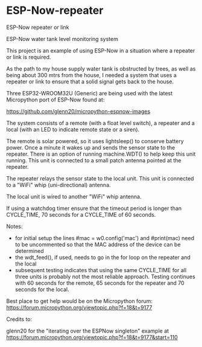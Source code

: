 # ESP-Now-repeater
ESP-Now repeater or link

ESP-Now water tank level monitoring system


This project is an example of using ESP-Now in a situation where a repeater or link is required.

As the path to my house supply water tank is obstructed by trees, as well as being about 300 mtrs from the house, I needed a system that uses a repeater or link to ensure that a solid signal gets back to the house.

Three ESP32-WROOM32U (Generic) are being used with the latest Micropython port of ESP-Now found at:

https://github.com/glenn20/micropython-espnow-images

The system consists of a remote (with a float level switch), a repeater and a local (with an LED to indicate remote state or a siren).

The remote is solar powered, so it uses lightsleep() to conserve battery power.  Once a minute it wakes up and sends the sensor state to the repeater.  There is an option of running machine.WDT() to help keep this unit running.   This unit is connected to a small patch antenna pointed at the repeater.

The repeater relays the sensor state to the local unit.  This unit is connected to a "WiFi" whip (uni-directional) antenna.

The local unit is wired to another "WiFi" whip antenna.

If using a watchdog timer ensure that the timeout period is longer than CYCLE_TIME, 70 seconds for a CYCLE_TIME of 60 seconds.

Notes:

- for initial setup the lines #mac = w0.config('mac') and
  #print(mac) need to be uncommented so that the MAC address
  of the device can be determined
- the wdt_feed(), if used, needs to go in the for loop on the
  repeater and the local
- subsequent testing indicates that using the same CYCLE_TIME 
  for all three units is probably not the most reliable approach.
  Testing continues with 60 seconds for the remote, 65 seconds
  for the repeater and 70 seconds for the local.
  
Best place to get help would be on the Micropython forum:
https://forum.micropython.org/viewtopic.php?f=18&t=9177

  
Credits to:

glenn20 for the "iterating over the ESPNow singleton" example at
https://forum.micropython.org/viewtopic.php?f=18&t=9177&start=110
